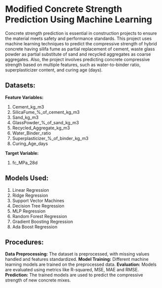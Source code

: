 # Modified Concrete Strength Prediction Using Machine Learning

Concrete strength prediction is essential in construction projects to ensure the material meets safety and performance standards. This project uses machine learning techniques to predict the compressive strength of hybrid concrete having silifa fume as partial replacement of cement, waste glass powder as partial substitute of sand and recycled aggregates as coarse aggregates. Also, the project involves predicting concrete compressive strength based on multiple features, such as water-to-binder ratio, superplasticizer content, and curing age (days).

## Datasets:

**Feature Variables:**

1. Cement_kg_m3
2. SilicaFume_%_of_cement_kg_m3
3. Sand_kg_m3
4. GlassPowder_%_of_sand_kg_m3
5. Recycled_Aggregate_kg_m3
6. Water_Binder_ratio
7. Superplasticizer_%_of_binder_kg_m3
8. Curing_Age_days

**Target Variable:**
1. fc_MPa_28d


## Models Used:
1. Linear Regression
2. Ridge Regression
3. Support Vector Machines
4. Decision Tree Regression
5. MLP Regression
6. Random Forest Regression
7. Gradient Boosting Regression
8. Ada Boost Regression

## Procedures:
**Data Preprocessing:** The dataset is preprocessed, with missing values handled and features standardized.
**Model Training:** Different machine learning models are trained on the preprocessed data.
**Evaluation:** Models are evaluated using metrics like R-squared, MSE, MAE and RMSE.
**Prediction:** The trained models are used to predict the compressive strength of new concrete mixes.